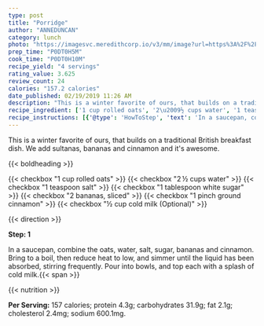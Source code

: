 ```yaml
---
type: post
title: "Porridge"
author: "ANNEDUNCAN"
category: lunch
photo: "https://imagesvc.meredithcorp.io/v3/mm/image?url=https%3A%2F%2Fimages.media-allrecipes.com%2Fuserphotos%2F935088.jpg"
prep_time: "P0DT0H5M"
cook_time: "P0DT0H10M"
recipe_yield: "4 servings"
rating_value: 3.625
review_count: 24
calories: "157.2 calories"
date_published: 02/19/2019 11:26 AM
description: "This is a winter favorite of ours, that builds on a traditional British breakfast dish. We add sultanas, bananas and cinnamon and it's awesome."
recipe_ingredient: ['1 cup rolled oats', '2\u2009½ cups water', '1 teaspoon salt', '1 tablespoon white sugar', '2 bananas, sliced', '1 pinch ground cinnamon', '½ cup cold milk']
recipe_instructions: [{'@type': 'HowToStep', 'text': 'In a saucepan, combine the oats, water, salt, sugar, bananas and cinnamon. Bring to a boil, then reduce heat to low, and simmer until the liquid has been absorbed, stirring frequently. Pour into bowls, and top each with a splash of cold milk.\n'}]
---
```


This is a winter favorite of ours, that builds on a traditional British breakfast dish. We add sultanas, bananas and cinnamon and it's awesome. 

{{< boldheading >}}

{{< checkbox "1 cup rolled oats" >}}
{{< checkbox "2 ½ cups water" >}}
{{< checkbox "1 teaspoon salt" >}}
{{< checkbox "1 tablespoon white sugar" >}}
{{< checkbox "2  bananas, sliced" >}}
{{< checkbox "1 pinch ground cinnamon" >}}
{{< checkbox "½ cup cold milk  (Optional)" >}}


{{< direction >}}

**Step: 1**

In a saucepan, combine the oats, water, salt, sugar, bananas and cinnamon. Bring to a boil, then reduce heat to low, and simmer until the liquid has been absorbed, stirring frequently. Pour into bowls, and top each with a splash of cold milk.{{< span >}}

{{< nutrition >}}

**Per Serving:** 157 calories; protein 4.3g; carbohydrates 31.9g; fat 2.1g; cholesterol 2.4mg; sodium 600.1mg.
